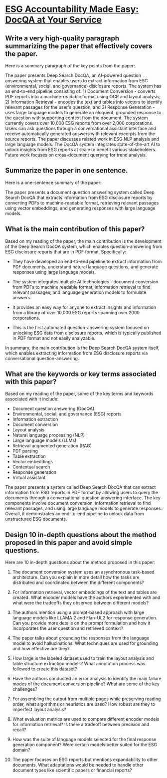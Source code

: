 # [ESG Accountability Made Easy: DocQA at Your Service](https://arxiv.org/abs/2311.18481)

## Write a very high-quality paragraph summarizing the paper that effectively covers the paper.

 Here is a summary paragraph of the key points from the paper:

The paper presents Deep Search DocQA, an AI-powered question answering system that enables users to extract information from ESG (environmental, social, and governance) disclosure reports. The system has an end-to-end pipeline consisting of: 1) Document Conversion - converts PDF reports into a machine-readable format using OCR and layout analysis; 2) Information Retrieval - encodes the text and tables into vectors to identify relevant passages for the user's question; and 3) Response Generation - uses large language models to generate an eloquent, grounded response to the question with supporting context from the document. The system currently covers over 10,000 ESG reports from over 2,000 corporations. Users can ask questions through a conversational assistant interface and receive automatically generated answers with relevant excerpts from the source reports. The paper discusses related work in ESG NLP analysis and large language models. The DocQA system integrates state-of-the-art AI to unlock insights from ESG reports at scale to benefit various stakeholders. Future work focuses on cross-document querying for trend analysis.


## Summarize the paper in one sentence.

 Here is a one-sentence summary of the paper:

The paper presents a document question answering system called Deep Search DocQA that extracts information from ESG disclosure reports by converting PDFs to machine-readable format, retrieving relevant passages using vector embeddings, and generating responses with large language models.


## What is the main contribution of this paper?

 Based on my reading of the paper, the main contribution is the development of the Deep Search DocQA system, which enables question-answering from ESG disclosure reports that are in PDF format. Specifically:

- They have developed an end-to-end pipeline to extract information from PDF documents, understand natural language questions, and generate responses using large language models. 

- The system integrates multiple AI technologies - document conversion from PDFs to machine readable format, information retrieval to find relevant passages, and language generation models to formulate answers.

- It provides an easy way for anyone to extract insights and information from a library of over 10,000 ESG reports spanning over 2000 corporations. 

- This is the first automated question-answering system focused on unlocking ESG data from disclosure reports, which is typically published in PDF format and not easily analyzable.

In summary, the main contribution is the Deep Search DocQA system itself, which enables extracting information from ESG disclosure reports via conversational question-answering.


## What are the keywords or key terms associated with this paper?

 Based on my reading of the paper, some of the key terms and keywords associated with it include:

- Document question answering (DocQA)
- Environmental, social, and governance (ESG) reports
- Information extraction
- Document conversion 
- Layout analysis
- Natural language processing (NLP)
- Large language models (LLMs)
- Retrieval augmented generation (RAG)
- PDF parsing
- Table extraction
- Vector embeddings
- Contextual search
- Response generation
- Virtual assistant

The paper presents a system called Deep Search DocQA that can extract information from ESG reports in PDF format by allowing users to query the documents through a conversational question answering interface. The key components involve document conversion, information retrieval to find relevant passages, and using large language models to generate responses. Overall, it demonstrates an end-to-end pipeline to unlock data from unstructured ESG documents.


## Design 10 in-depth questions about the method proposed in this paper and avoid simple questions.

 Here are 10 in-depth questions about the method proposed in this paper:

1. The document conversion system uses an asynchronous task-based architecture. Can you explain in more detail how the tasks are distributed and coordinated between the different components? 

2. For information retrieval, vector embeddings of the text and tables are created. What encoder models have the authors experimented with and what were the tradeoffs they observed between different models?

3. The authors mention using a prompt-based approach with large language models like LLAMA 2 and Flan-UL2 for response generation. Can you provide more details on the prompt formulation and how it incorporates the user question and retrieved context? 

4. The paper talks about grounding the responses from the language model to avoid hallucinations. What techniques are used for grounding and how effective are they? 

5. How large is the labeled dataset used to train the layout analysis and table structure extraction models? What annotation process was followed to create this dataset?

6. Have the authors conducted an error analysis to identify the main failure modes of the document conversion pipeline? What are some of the key challenges?

7. For assembling the output from multiple pages while preserving reading order, what algorithms or heuristics are used? How robust are they to imperfect layout analysis?  

8. What evaluation metrics are used to compare different encoder models for information retrieval? Is there a tradeoff between precision and recall? 

9. How was the suite of language models selected for the final response generation component? Were certain models better suited for the ESG domain?

10. The paper focuses on ESG reports but mentions expandability to other documents. What adaptations would be needed to handle other document types like scientific papers or financial reports?

